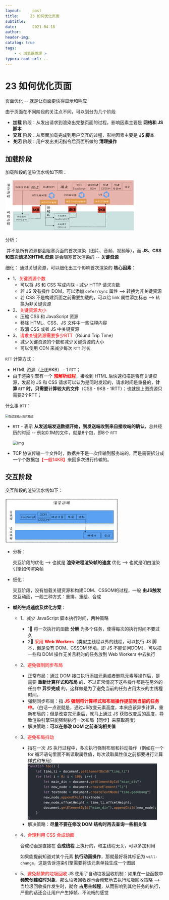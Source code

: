 ```yaml
---
layout:     post
title:     23 如何优化页面
subtitle:  
date:       2021-04-18
author:     
header-img: 
catalog: true
tags:
    - < 浏览器原理 >
typora-root-url: ..
---
```



# 23 如何优化页面

页面优化 -- 就是让页面更快得显示和响应

由于页面在不同阶段的关注点不同，可以划分为几个阶段
-   **加载** 阶段：从发出请求到渲染出完整页面的过程，影响因素主要是 **网络和 JS 脚本**
-   **交互** 阶段：从页面加载完成到用户交互的过程，影响因素主要是 **JS 脚本**
-   **关闭** 阶段：用户发出关闭指令后页面所做的 **清理操作**

## 加载阶段
加载阶段的渲染流水线如下图：

<img src="/../img/assets_2019/image-20210418122243412.png" alt="image-20210418122243412" style="zoom:40%;" />

分析：

​	并不是所有资源都会阻塞页面的首次渲染（图片、音频、视频等），而 **JS、CSS和首次请求的HTML资源** 是会阻塞首次渲染的 -- **关键资源**

细化：
	通过关键资源，可以细化出三个影响首次渲染的 **核心因素**：

-   1、<span style="color:red">关键资源个数</span>
    -   可以将 JS 和 CSS 写成内联 - 减少 HTTP 请求次数
    -   若 JS 没有操作 DOM，可以添加 `defer/sync` 属性 --> 转换为非关键资源
    -   若 CSS 不是构建页面之前需要加载的，可以给 link 属性添加标志 --> 转换为非关键资源
-   2、<span style="color:red">关键资源大小</span>
    -   压缩 CSS 和 JavaScript 资源
    -   移除 HTML、CSS、JS 文件中一些注释内容
    -   取消 CSS 或者 JS 中关键资源
-   3、<span style="color:red">请求关键资源需要多少RTT</span>（Round Trip Time）
    -   减少关键资源的个数和减少关键资源的大小
    -   可以使用 CDN 来减少每次 `RTT` 时长

`RTT` 计算方式：

- HTML 资源（上图6KB） - 1 `RTT`；
- 由于渲染引擎有一个 <span style="color:red">**预解析线程**</span>，接收到 HTML 后快速扫描是否有关键资源，发起的 JS 和 CSS 请求可以认为是同时发起的，请求时间是重叠的，**计算 `RTT` 时，只需要计算较大的文件**（CSS - 9KB - 1RTT）；也就是上图资源只需要2个RTT；

什么事 `RTT`：

<img src="/../img/assets_2019/watermark,F,t_70#pic_center.png" alt="在这里插入图片描述" style="zoom:63%;" />

- `RTT` - 表示 **从发送端发送数据开始，到发送端收到来自接收端的确认**，总共经历的时延 -- 例如0.1M的文件，就是8个包，即8个 `RTT`

    <img src="/../img/assets_2019/size_16,color_FFFFFF,t_70#pic_center.png" alt="img" style="zoom:87%;" />

- TCP 协议传输一个文件时，数据并不是一次传输到服务端的，而是需要拆分成一个个数据包<span style="color:red">【一般14KB】</span>来回多次进行传输的。


## 交互阶段
交互阶段的渲染流水线如下：

<img src="/../img/assets_2019/image-20210418122402135.png" alt="image-20210418122402135" style="zoom:35%;" />

- 分析：

    交互阶段的优化 --> 也就是 **渲染进程渲染帧的速度** 优化 --> 也就是明白渲染引擎如何渲染帧

- 细化：

    交互阶段，没有加载关键资源和构建DOM、CSSOM的过程，一般 **由JS触发** 交互动画，一般三种方式：重排、重绘、合成

- **帧的生成速度及优化方案**：

    - 1、减少 JavaScript 脚本执行时间，两种策略

        - 1⃣️ 将一次执行的函数 **分解** 为多个任务，使得每次的执行时间不要过久
        - 2⃣️ <span style="color:red">采用 **Web Workers**</span>（类似主线程以外的线程，可以执行 JS 脚本，但是没有 DOM、CSSOM 环境，即 JS 不能访问DOM），可以把一些和 DOM 操作无关且耗时的任务放到 Web Workers 中去执行
        
    - 2、<span style="color:red">避免强制同步布局</span>
    
        - 正常布局：通过 DOM 接口执行添加元素或者删除元素等操作后，是需要 **重新计算样式和布局** 的，不过正常情况下这些操作都是在另外的任务中 **异步完成** 的，这样做是为了避免当前的任务占用太长的主线程时间。
        - 强制同步布局：指<span style="color:red"> **JS 强制将计算样式和布局操作提前到当前的任务中**</span>。（白话一点说就是，通过JS改变元素高度，本来应该异步计算，重新布局的；但是改变完元素后，就马上通过 JS 获取改变后的高度，导致渲染引擎只能强制执行一次布局【同步】来获取高度）
        - 解决策略：**可以在修改 DOM 之前查询相关值**
        
    -	3、<span style="color:red">避免布局抖动</span>
         -	指在一次 JS 执行过程中，多次执行强制布局和抖动操作（例如在一个 for 循环语句里面不断读取属性值，每次读取属性值之前都要进行计算样式和布局）
                 <img src="/../img/assets_2019/image-20210418122610962.png" alt="image-20210418122610962" style="zoom:40%;" />
         - 解决策略：**尽量不要在修改 DOM 结构时再去查询一些相关值**
         
    -	4、<span style="color:red">合理利用 CSS 合成动画</span>
         
         合成动画是直接在 **合成线程** 上执行的，和主线程无关，可以多加利用
         
         如果能提前知道对某个元素 **执行动画操作**，那就最好将其标记为 `will-change`，这是告诉渲染引擎需要将该元素单独生成一个图层
         
    - 5、<span style="color:red">避免频繁的垃圾回收</span>
        JS 使用了自动垃圾回收机制：如果在一些函数中 **频繁创建临时对象**，那么垃圾回收器也会频繁地去执行垃圾回收策略 --> 当垃圾回收操作发生时，就会 **占用主线程**，从而影响到其他任务的执行，严重的话还会让用户产生掉帧、不流畅的感觉